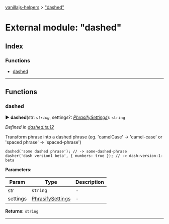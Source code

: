 [vanillajs-helpers](../README.md) > ["dashed"](../modules/_dashed_.md)



# External module: "dashed"

## Index

### Functions

* [dashed](_dashed_.md#dashed)



---
## Functions
<a id="dashed"></a>

###  dashed

► **dashed**(str: *`string`*, settings?: *[PhrasifySettings](../interfaces/_phrasify_.phrasifysettings.md)*): `string`



*Defined in [dashed.ts:12](https://github.com/Tokimon/vanillajs-helpers/blob/cf259dc/dashed.ts#L12)*



Transform phrase into a dashed phrase (eg. 'camelCase' -> 'camel-case' or 'spaced phrase' -> 'spaced-phrase')

    dashed('some dashed phrase'); // -> some-dashed-phrase
    dasher('dash version1 beta', { numbers: true }); // -> dash-version-1-beta


**Parameters:**

| Param | Type | Description |
| ------ | ------ | ------ |
| str | `string`   |  - |
| settings | [PhrasifySettings](../interfaces/_phrasify_.phrasifysettings.md)   |  - |





**Returns:** `string`





___


